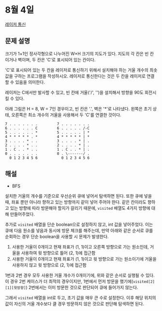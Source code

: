 # 8월 4일

[레이저 통신](https://www.acmicpc.net/problem/6087)  

## 문제 설명
크기가 1×1인 정사각형으로 나누어진 W×H 크기의 지도가 있다. 지도의 각 칸은 빈 칸이거나 벽이며, 두 칸은 'C'로 표시되어 있는 칸이다.  

'C'로 표시되어 있는 두 칸을 레이저로 통신하기 위해서 설치해야 하는 거울 개수의 최솟값을 구하는 프로그램을 작성하시오. 레이저로 통신한다는 것은 두 칸을 레이저로 연결할 수 있음을 의미한다.  

레이저는 C에서만 발사할 수 있고, 빈 칸에 거울('/', '\')을 설치해서 방향을 90도 회전시킬 수 있다.  

아래 그림은 H = 8, W = 7인 경우이고, 빈 칸은 '.', 벽은 '*'로 나타냈다. 왼쪽은 초기 상태, 오른쪽은 최소 개수의 거울을 사용해서 두 'C'를 연결한 것이다.  

``` text
7 . . . . . . .         7 . . . . . . .
6 . . . . . . C         6 . . . . . /-C
5 . . . . . . *         5 . . . . . | *
4 * * * * * . *         4 * * * * * | *
3 . . . . * . .         3 . . . . * | .
2 . . . . * . .         2 . . . . * | .
1 . C . . * . .         1 . C . . * | .
0 . . . . . . .         0 . \-------/ .
  0 1 2 3 4 5 6           0 1 2 3 4 5 6
```

## 해설
- BFS

설치한 거울의 개수를 기준으로 우선순위 큐에 넣어서 탐색하면 된다. 또한 큐에 넣을 때, 좌표 뿐만 아니라 향하고 있는 방향까지 같이 넣어 주어야 한다. 같은 칸이라도 향하고 있는 방향에 따라 방문해야 할지가 갈리기 때문에, `visited` 배열도 4가지 방향에 대해 만들어주었다.  

추가로 `visited` 배열을 단순 boolean으로 설정하지 않고, int 값을 넣어주었다. 이는 큐에 다음 원소를 넣음과 동시에 방문 체크를 해주는데, 만약 아래와 같은 순서로 큐를 순회하는 경우 단순 boolean을 사용할 시 문제가 발생한다.  

1. 사용한 거울이 0개이고 현재 좌표가 (1, 1)이고 오른쪽 방향으로 가는 원소인데, 거울을 사용하여 윗 방향으로 틀어 (2, 1)에 접근함
2. 사용한 거울이 0개이고 현재 좌표가 (1, 1)이고 윗 방향으로 가는 원소이기에 거울을 사용하지 않고 윗 방향으로 (2, 1)에 접근함

1번과 2번 경우 모두 사용한 거울 개수가 0개이기에, 위와 같은 순서로 실행될 수 있다. 이 경우 2번 케이스가 더 최적의 경우이지만, 1번에서 먼저 방문을 했기에(`visited[2][1][윗방향]`) 2번에서는 이미 방문한 것으로 판단되어 큐에 들어가지 않는다.  

그래서 `visited` 배열을 int로 두고, 초기 값을 매우 큰 수로 설정한다. 이후 해당 위치의 값이 자신의 거울 개수보다 클 경우 방문하지 않은 것으로 판단해 탐색하면 된다.